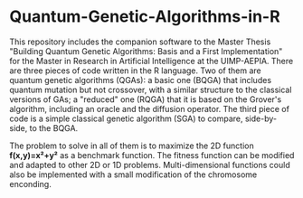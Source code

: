 # Quantum-Genetic-Algorithms-in-R
This repository includes the companion software to the Master Thesis "Building Quantum Genetic Algorithms: Basis and a First Implementation" for the Master in Research in Artificial Intelligence at the UIMP-AEPIA.
There are three pieces of code written in the R language. Two of them are quantum genetic algorithms (QGAs): a basic one (BQGA) that includes quantum mutation but not crossover, with a similar structure to the classical versions of GAs; a "reduced" one (RQGA) that it is based on the Grover's algorithm, including an oracle and the diffusion operator. The third piece of code is a simple classical genetic algorithm (SGA) to compare, side-by-side, to the BQGA.

The problem to solve in all of them is to maximize the 2D function **f(x,y)=x²+y²** as a benchmark function. The fitness function can be modified and adapted to other 2D or 1D problems. Multi-dimensional functions could also be implemented with a small modification of the chromosome enconding.
